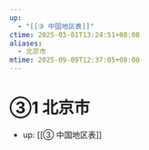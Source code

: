 ```yaml
---
up:
  - "[[③ 中国地区表]]"
ctime: 2025-03-01T13:24:51+08:00
aliases:
  - 北京市
mtime: 2025-09-09T12:37:05+08:00
---
```


# ③1 北京市

- up: [[③ 中国地区表]]
